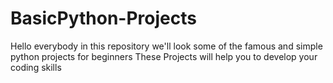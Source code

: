 # BasicPython-Projects
Hello everybody in this repository we'll look some of the famous and simple python projects for beginners
These Projects will help you to develop your coding skills

